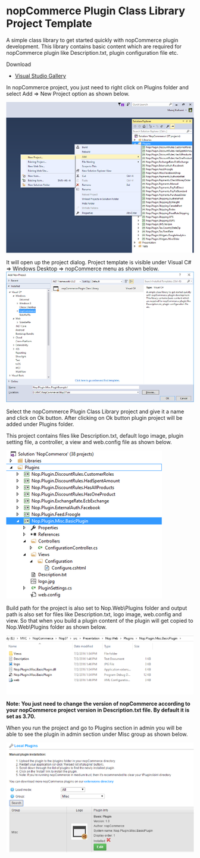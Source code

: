 # nopCommerce Plugin Class Library Project Template
A simple class library to get started quickly with nopCommerce plugin development. This library contains basic content which are required for nopCommerce plugin like Description.txt, plugin configuration file etc.

Download
- [Visual Studio Gallery](https://marketplace.visualstudio.com/items?itemName=ManojSunilKulkarni.nopCommercePluginTemplate)

In nopCommerce project, you just need to right click on Plugins folder and select Add => New Project option as shown below. 

![Add New Project](https://github.com/manojkulkarni30/nopCommerce-Plugin-Project-Template/blob/master/nopCommercePluginTemplate/Snapshots/Add-NewProject-Dialog.png)

It will open up the project dialog. Project template is visible under Visual C# => Windows Desktop => nopCommerce menu as shown below. 
![Project Dialog Window](https://github.com/manojkulkarni30/nopCommerce-Plugin-Project-Template/blob/master/nopCommercePluginTemplate/Snapshots/Add-Plugin-Project.png)

Select the nopCommerce Plugin Class Library project and give it a name and click on Ok button. After clicking on Ok button plugin project will be added under Plugins folder. 

This project contains files like Description.txt, default logo image, plugin setting file, a controller, a view and web.config file as shown below.

![Plugin Project Content](https://github.com/manojkulkarni30/nopCommerce-Plugin-Project-Template/blob/master/nopCommercePluginTemplate/Snapshots/ProjectContent.png)

Build path for the project is also set to Nop.Web\Plugins folder and output path is also set for files like Description.txt, logo image, web.config and view. So that when you build a plugin content of the plugin will get copied to Nop.Web\Plugins folder as shown below. 

![Plugin Project Build Output](https://github.com/manojkulkarni30/nopCommerce-Plugin-Project-Template/blob/master/nopCommercePluginTemplate/Snapshots/PluginBuildContent.png)

**Note: You just need to change the version of nopCommerce according to your nopCommerce project version in Description.txt file. By default it is set as 3.70.**

When you run the project and go to Plugins section in admin you will be able to see the plugin in admin section under Misc group as shown below.

![Plugin Project Build Output](https://github.com/manojkulkarni30/nopCommerce-Plugin-Project-Template/blob/master/nopCommercePluginTemplate/Snapshots/Plugin.png)
